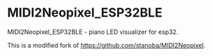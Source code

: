 # MIDI2Neopixel_ESP32BLE
MIDI2Neopixel_ESP32BLE - piano LED visualizer for esp32. 


This is a modified fork of https://github.com/stanoba/MIDI2Neopixel.
